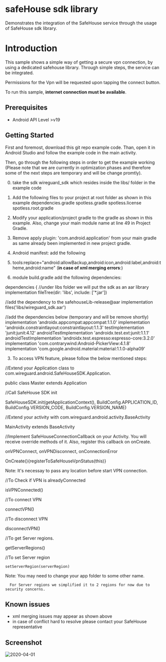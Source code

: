 safeHouse sdk library
==================================

Demonstrates the integration of the SafeHouse service through the usage of SafeHouse sdk library.


Introduction
============

This sample shows a simple way of getting a secure vpn connection, by using a dedicated safehouse library.
Through simple steps, the service can be integrated.

Permissions for the Vpn will be requested upon tapping the connect button.

To run this sample, **internet connection must be available**.


Prerequisites
--------------
- Android API Level >v19

Getting Started
---------------

First and foremost, download this git repo example code.
Than, open it in Android Studio and follow the example code in the main activity.

Then, go through the following steps in order to get the example working
(Please note that we are currently in optimization phases and therefore some of the next steps are temporary and will be change promtly).

0. take the sdk wireguard_sdk which resides inside the libs/ folder in the example code
1. Add the following files to your project at root folder as shown in this example
   dependencies.gradle
   spotless.gradle
   spotless.license
   spotless.root.gradle

2. Modify your application/project gradle to the gradle as shown in this example. Also, change your main module name at line 49 in Project Gradle.

3. Remove apply plugin: 'com.android.application' from your main gradle as same already been implemented in new project gradle.

4. Android manifest: add the following

  1. tools:replace="android:allowBackup,android:icon,android:label,android:theme,android:name" (**in case of xml merging errors**:)


5. module build.gradle
add the following dependencies:

dependencies {
//under libs folder we will put the sdk as an aar library
 implementation fileTree(dir: 'libs', include: ['*.jar'])

//add the dependency to the safehouseLib-release@aar
  implementation files('libs/wireguard_sdk.aar')

//add the dependencies below (temporary and will be remove shortly)
implementation 'androidx.appcompat:appcompat:1.1.0'
implementation 'androidx.constraintlayout:constraintlayout:1.1.3'
testImplementation 'junit:junit:4.12'
androidTestImplementation 'androidx.test.ext:junit:1.1.1'
androidTestImplementation 'androidx.test.espresso:espresso-core:3.2.0'
implementation 'com.contrarywind:Android-PickerView:4.1.8'
implementation 'com.google.android.material:material:1.1.0-alpha09'


3. To access VPN feature, please follow the below mentioned steps:

  //Extend your Application class to com.wireguard.android.SafeHouseSDK.Application.
  
  public class Master extends Application
  
  //Call SafeHouse SDK init
  
  SafeHouseSDK.init(getApplicationContext(), BuildConfig.APPLICATION_ID, BuildConfig.VERSION_CODE, BuildConfig.VERSION_NAME)
  
  //Extend your activity with com.wireguard.android.activity.BaseActivity
  
   MainActivity extends BaseActivity

  //Implement SafeHouseConnectionCallback on your Activity. You will receive override methods of it. Also, register this callback on onCreate.
  
   onVPNConnect, onVPNDisconnect, onConnectionError

   OnCreate(){registerToSafeHouseVpnStatus(this)}

   
   Note: It's necessay to pass any location before start VPN connection.
   
   //To Check if VPN is alreadyConnected
   
   isVPNConnected()
   
   //To connect VPN

   connectVPN()
   
   //To disconnect VPN
   
   disconnectVPN()

  //To get Server regions.

  getServerRegions()


   //To set Server region

    setServerRegion(serverRegion)
  
Note: You may need to change your app folder to some other name.


      For Server regions we simplified it to 2 regions for now due to security concerns.

Known issues
------------
- xml merging issues may appear as shown above
- in case of conflict hard to resolve please contact your SafeHouse representative
    
Screenshot
----------

![2020-04-01](https://user-images.githubusercontent.com/27682184/78152594-a6f0d800-7457-11ea-81f9-dbba94163788.jpg)
  
